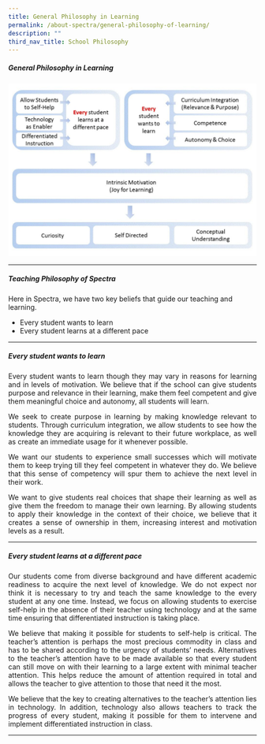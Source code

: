 ```yaml
---
title: General Philosophy in Learning
permalink: /about-spectra/general-philosophy-of-learning/
description: ""
third_nav_title: School Philosophy
---
```

##### **General Philosophy in Learning**
<img style="width:800px" src="/images/chart-1024x712.jpg">

***

##### **Teaching Philosophy of Spectra**

Here in Spectra, we have&nbsp;two key beliefs that guide our teaching and learning.

* Every student wants to learn
* Every student learns at a different pace

***

##### **Every student wants to learn**

<p align="justify"> Every student wants to learn though they may vary in reasons for learning and in levels of motivation. We believe that if the school can give students purpose and relevance in their learning, make them feel competent and give them meaningful choice and autonomy, all students will learn.</p>

<p align="justify">We seek to create purpose in learning by making knowledge relevant to students. Through curriculum integration, we allow students to see how the knowledge they are acquiring is relevant to their future workplace, as well as create an immediate usage for it whenever possible.</p>

<p align="justify">We want our students to experience small successes which will motivate them to keep trying till they feel competent in whatever they do. We believe that this sense of competency will spur them to achieve the next level in their work.</p>

<p align="justify">We want to give students real choices that shape their learning as well as give them the freedom to manage their own learning. By allowing students to apply their knowledge in the context of their choice, we believe that it creates a sense of ownership in them, increasing interest and motivation levels as a result.</p>

***

##### **Every student learns at a different pace**

<p align="justify">Our students come from diverse background and have different academic readiness to acquire the next level of knowledge. We do not expect nor think it is necessary to try and teach the same knowledge to the every student at any one time. Instead, we focus on allowing students to exercise self-help in the absence of their teacher using technology and at the same time ensuring that differentiated instruction is taking place.</p>

<p align="justify">We believe that making it possible for students to self-help is critical. The teacher’s attention is perhaps the most precious commodity in class and has to be shared according to the urgency of students’ needs. Alternatives to the teacher’s attention have to be made available so that every student can still move on with their learning to a large extent with minimal teacher attention. This helps reduce the amount of attention required in total and allows the teacher to give attention to those that need it the most.</p>

<p align="justify">We believe that the key to creating alternatives to the teacher’s attention lies in technology. In addition, technology also allows teachers to track the progress of every student, making it possible for them to intervene and implement differentiated instruction in class.</p>

***


